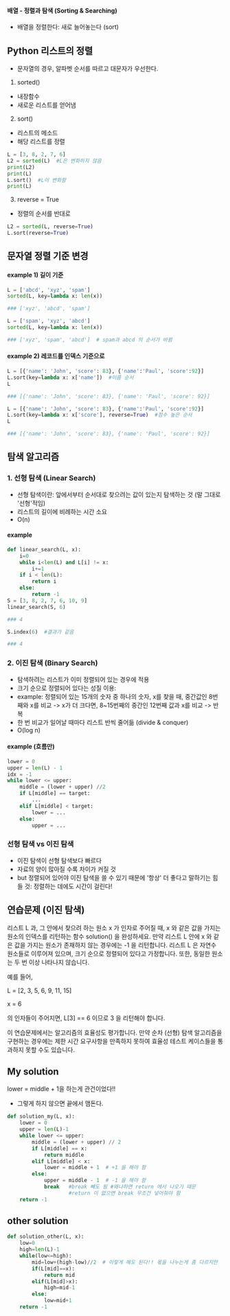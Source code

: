 #### 배열 - 정렬과 탐색 (Sorting & Searching)

- 배열을 정렬한다: 새로 늘어놓는다 (sort)

## Python 리스트의 정렬

- 문자열의 경우, 알파벳 순서를 따르고 대문자가 우선한다.

1. sorted()
- 내장함수
- 새로운 리스트를 얻어냄

2. sort()
- 리스트의 메소드
- 해당 리스트를 정렬 

```python
L = [3, 8, 2, 7, 6]
L2 = sorted(L)  #L은 변화하지 않음
print(L2)
print(L)
L.sort()  #L이 변화함
print(L)
```

3. reverse = True
- 정렬의 순서를 반대로
```python
L2 = sorted(L, reverse=True)
L.sort(reverse=True)
```

## 문자열 정렬 기준 변경

#### example 1) 길이 기준
```python
L = ['abcd', 'xyz', 'spam']
sorted(L, key=lambda x: len(x))

### ['xyz', 'abcd', 'spam']
```
```python
L = ['spam', 'xyz', 'abcd']
sorted(L, key=lambda x: len(x))   

### ['xyz', 'spam', 'abcd']  # spam과 abcd 의 순서가 바뀜
```

#### example 2) 레코드를 인덱스 기준으로
```python
L = [{'name': 'John', 'score': 83}, {'name':'Paul', 'score':92}]
L.sort(key=lambda x: x['name'])  #이름 순서
L

### [{'name': 'John', 'score': 83}, {'name': 'Paul', 'score': 92}]
```

```python
L = [{'name': 'John', 'score': 83}, {'name':'Paul', 'score':92}]
L.sort(key=lambda x: x['score'], reverse=True)  #점수 높은 순서
L

### [{'name': 'John', 'score': 83}, {'name': 'Paul', 'score': 92}]
```

## 탐색 알고리즘

### 1. 선형 탐색 (Linear Search)

- 선형 탐색이란: 앞에서부터 순서대로 찾으려는 값이 있는지 탐색하는 것 (말 그대로 '선형'적임)
- 리스트의 길이에 비례하는 시간 소요
- O(n)

#### example
```python
def linear_search(L, x):
    i=0
    while i<len(L) and L[i] != x:
        i+=1
    if i < len(L):
        return i
    else:
        return -1
S = [3, 8, 2, 7, 6, 10, 9]
linear_search(S, 6)

### 4

S.index(6)  #결과가 같음

### 4
```

### 2. 이진 탐색 (Binary Search)

- 탐색하려는 리스트가 이미 정렬되어 있는 경우에 적용
- 크기 순으로 정렬되어 있다는 성질 이용:
- example: 정렬되어 있는 15개의 숫자 중 하나의 숫자, x를 찾을 때, 중간값인 8번째와 x를 비교 -> x가 더 크다면, 8~15번째의 중간인 
12번째 값과 x를 비교 -> 반복
- 한 번 비교가 일어날 때마다 리스트 반씩 줄어듦 (divide & conquer)
- O(log n)

#### example (흐름만)
```python
lower = 0
upper = len(L) - 1
idx = -1
while lower <= upper:
    middle = (lower + upper) //2
    if L[middle] == target:
        ...
    elif L[middle] < target:
        lower = ...
    else:
        upper = ...
```


### 선형 탐색 vs 이진 탐색
- 이진 탐색이 선형 탐색보다 빠르다
- 자료의 양이 많아질 수록 차이가 커질 것
- but 정렬되어 있어야 이진 탐색을 쓸 수 있기 때문에 '항상' 더 좋다고 말하기는 힘들 것: 정렬하는 데에도 시간이 걸린다!


## 연습문제 (이진 탐색)
리스트 L 과, 그 안에서 찾으려 하는 원소 x 가 인자로 주어질 때, x 와 같은 값을 가지는 원소의 인덱스를 리턴하는 함수 solution() 을 완성하세요. 
만약 리스트 L 안에 x 와 같은 값을 가지는 원소가 존재하지 않는 경우에는 -1 을 리턴합니다. 
리스트 L 은 자연수 원소들로 이루어져 있으며, 크기 순으로 정렬되어 있다고 가정합니다. 
또한, 동일한 원소는 두 번 이상 나타나지 않습니다.

예를 들어,

L = [2, 3, 5, 6, 9, 11, 15]

x = 6

의 인자들이 주어지면, L[3] == 6 이므로 3 을 리턴해야 합니다.

이 연습문제에서는 알고리즘의 효율성도 평가합니다. 
만약 순차 (선형) 탐색 알고리즘을 구현하는 경우에는 제한 시간 요구사항을 만족하지 못하여 효율성 테스트 케이스들을 통과하지 못할 수도 있습니다.

## My solution

lower = middle + 1을 하는게 관건이었다!!
- 그렇게 하지 않으면 끝에서 맴돈다.

```python
def solution_my(L, x):
    lower = 0
    upper = len(L)-1
    while lower <= upper:
        middle = (lower + upper) // 2
        if L[middle] == x:
            return middle  
        elif L[middle] < x:
            lower = middle + 1  # +1 을 해야 함
        else:
            upper = middle - 1  # -1 을 해야 함
            break   #break 빼도 됨 #왜냐하면 return 에서 나오기 때문
                    #return 이 없으면 break 무조건 넣어줘야 함
    return -1
```

## other solution
```python
def solution_other(L, x):
    low=0
    high=len(L)-1
    while(low<=high):
        mid=low+(high-low)//2  # 이렇게 해도 된다!! 몫을 나누는게 좀 다르지만 
        if(L[mid]==x):
            return mid
        elif(L[mid]>x):
            high=mid-1
        else:
            low=mid+1
    return -1
```
